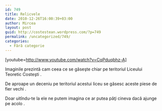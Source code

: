 ```yaml
---
id: 749
title: Relicvele
date: 2010-12-26T16:00:39+03:00
author: Mircea
layout: post
guid: http://costestean.wordpress.com/?p=749
permalink: /uncategorized/749/
categories:
  - Fără categorie
---
```

[youtube=http://www.youtube.com/watch?v=CqPduqbhz-A]

Imaginile prezintă cam ceea ce se găseşte chiar pe teritoriul Liceului Teoretic Costeşti . 

De aproape un deceniu pe teritoriul acestui liceu se găsesc aceste piese de fier vechi . 

Doar uitîndu-te la ele ne putem imagina ce ar putea păţi cineva dacă ajunge pe acolo .